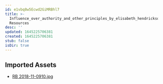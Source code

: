 ```yaml
---
id: e1vbq8w5Ecwd2GiMRBhl7
title: >-
  Influence_over_authority_and_other_principles_by_elisabeth_hendrickson
  Resources
desc: ''
updated: 1645225706381
created: 1645225706381
stub: false
isDir: true
---
```

## Imported Assets
- [RB 2018-11-0910.jpg](/assets/rb-2018-11-0910-AzF4v1f3sm3Q.jpg)
